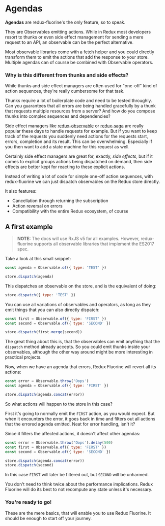 # Agendas

**Agendas** are redux-fluorine's the only feature, so to speak.

They are Observables emitting actions. While in Redux most developers resort to
thunks or even side effect management for sending a mere request to an API, an
observable can be the perfect alternative.

Most observable libraries come with a fetch helper and you could directly transform
them to emit the actions that add the response to your store. Multiple agendas can
of course be combined with Observable operators.

### Why is this different from thunks and side effects?

While thunks and side effect managers are often used for "one-off" kind of action
sequences, they're really cumbersome for that task.

Thunks require a lot of boilerplate code and need to be tested throughly. Can you
guarantees that all errors are being handled gracefully by a thunk that requests
multiple resources from a server? And how do you compose thunks into complex
sequences and dependencies?

Side effect managers like [redux-observable](https://redux-observable.js.org)
or [redux-saga](https://github.com/yelouafi/redux-saga) are really popular
these days to handle requests for example. But if you want to keep track of
the requests you suddenly need actions for the requests start, errors,
completion and its result. This can be overwhelming. Especially if you then
want to add a state machine for this request as well.

Certainly side effect managers are great for, exactly, *side effects*, but if it
comes to explicit groups actions being dispatched on demand, then side effects
are better kept for reacting to these explicit actions.

Instead of writing a lot of code for simple one-off action sequences, with
redux-fluorine we can just dispatch observables on the Redux store directly.

It also features:

- Cancellation through returning the subscription
- Action reversal on errors
- Compatibility with the entire Redux ecosystem, of course

## A first example

> **NOTE:** The docs will use RxJS v5 for all examples. However, redux-fluorine supports
> all observable libraries that implement the ES2017 spec.

Take a look at this small snippet:

```js
const agenda = Observable.of({ type: 'TEST' })

store.dispatch(agenda)
```

This dispatches an observable on the store, and is the equivalent of doing:

```js
store.dispatch({ type: 'TEST' })
```

You can use all variations of observables and operators, as long as they emit things
that you can also directly dispatch:

```js
const first = Observable.of({ type: 'FIRST' })
const second = Observable.of({ type: 'SECOND' })

store.dispatch(first.merge(second))
```

The great thing about this is, that the observables can emit anything that the `dispatch`
method already accepts. So you could emit thunks inside your observables, although the
other way around might be more interesting in practical projects.

Now, when we have an agenda that errors, Redux Fluorine will revert all its actions:

```js
const error = Observable.throw('Oops')
const agenda = Observable.of({ type: 'FIRST' })

store.dispatch(agenda.concat(error))
```

So what actions will happen to the store in this case?

First it's going to normally emit the `FIRST` action, as you would expect. But when
it encounters the error, it goes back in time and filters out all actions that the
errored agenda emitted. Neat for error handling, isn't it?

Since it filters the affected actions, it doesn't affect other agendas:

```js
const error = Observable.throw('Oops').delay(500)
const first = Observable.of({ type: 'FIRST' })
const second = Observable.of({ type: 'SECOND' })

store.dispatch(agenda.concat(error))
store.dispatch(second)
```

In this case `FIRST` will later be filtered out, but `SECOND` will be unharmed.

You don't need to think twice about the performance implications. Redux Fluorine will do
its best to not recompute any state unless it's necessary.

### You're ready to go!

These are the mere basics, that will enable you to use Redux Fluorine. It should be
enough to start off your journey.


